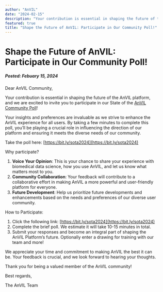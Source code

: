 ```yaml
---
author: "AnVIL"
date: "2024-02-15"
description: "Your contribution is essential in shaping the future of the AnVIL platform, and we are excited to invite you to participate in our State of the AnVIL Community Poll!"
featured: true
title: "Shape the Future of AnVIL: Participate in Our Community Poll!"
---
```


# Shape the Future of AnVIL: Participate in Our Community Poll!

##### Posted: Febuary 15, 2024

Dear AnVIL Community,

Your contribution is essential in shaping the future of the AnVIL platform, and we are excited to invite you to participate in our State of the [AnVIL Community Poll](https://docs.google.com/forms/d/e/1FAIpQLSfITA3IP-4sigkjQKXB83F4wbz2Qad1GdheYgbg8_G6-AM1bw/viewform)!

Your insights and preferences are invaluable as we strive to enhance the AnVIL experience for all users. By taking a few minutes to complete this poll, you’ll be playing a crucial role in influencing the direction of our platform and ensuring it meets the diverse needs of our community.

Take the poll here: [https://bit.ly/sota2024](https://bit.ly/sota2024)

Why participate?

1. **Voice Your Opinion**: This is your chance to share your experience with biomedical data science, how you use AnVIL, and let us know what matters most to you.
2. **Community Collaboration**: Your feedback will contribute to a collaborative effort in making AnVIL a more powerful and user-friendly platform for everyone.
3. **Future Development**: Help us prioritize future developments and enhancements based on the needs and preferences of our diverse user community.

How to Participate:

1. Click the following link: [https://bit.ly/sota2024](https://bit.ly/sota2024)
2. Complete the brief poll. We estimate it will take 10-15 minutes in total.
3. Submit your responses and become an integral part of shaping the AnVIL Platform’s future. Optionally enter a drawing for training with our team and more!

We appreciate your time and commitment to making AnVIL the best it can be. Your feedback is crucial, and we look forward to hearing your thoughts.

Thank you for being a valued member of the AnVIL community!

Best regards,

The AnVIL Team
